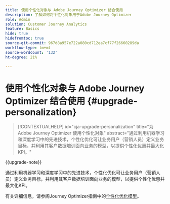 ```yaml
---
title: 使用个性化对象与 Adobe Journey Optimizer 结合使用
description: 了解如何将个性化对象用于Adobe Journey Optimizer
role: Admin
solution: Customer Journey Analytics
feature: Basics
hide: true
hidefromtoc: true
source-git-commit: 967d8a957e722a080cd712ea7cf77f26660289da
workflow-type: tm+mt
source-wordcount: '132'
ht-degree: 21%

---
```


# 使用个性化对象与 Adobe Journey Optimizer 结合使用 {#upgrade-personalization}

<!-- markdownlint-disable MD034 -->

>[!CONTEXTUALHELP]
>id="cja-upgrade-personalization"
>title="为 Adobe Journey Optimizer 使用个性化对象"
>abstract="通过利用机器学习和深度学习中的先进技术，个性化优化可让业务用户（营销人员）定义业务目标，并利用其客户数据培训面向业务的模型，以提供个性化优惠并最大化KPI。"

<!-- markdownlint-enable MD034 -->

{{upgrade-note}}

通过利用机器学习和深度学习中的先进技术，个性化优化可让业务用户（营销人员）定义业务目标，并利用其客户数据培训面向业务的模型，以提供个性化优惠并最大化KPI。

有关详细信息，请参阅Journey Optimizer指南中的[个性化优化模型](https://experienceleague.adobe.com/en/docs/journey-optimizer/using/decisioning/offer-decisioning/rankings/ai-models/personalized-optimization-model)。

<!--

The result of the personalization object ends up in a dataset. The result of experimentation. When a customer has used AA with Target, that ends up in a complete different space than when they're migrating to CJA and they're going to use CJA with Adobe Target. 

Target was the old way of setting up an A/B test or experimentation. Then ensuring the results of those tests in Target ended up in AA for reporting. Now if you're using Target, instead of saying that you want the data in Target, you can now select CJA as your reporting source for an Adobe Target activity. So if a customer is doing this in AA and they want to move to CJA, ...

If a customer has AJO, and is using Offers in AJO, then they can set up offers, and that also creates datasets in Platform... But that's not relevant with upgrade, exactly.



Questions we need to answer:

1. How do we determine the personalization criteria (Red for user A and blue for User B)

1. What do we implement on the site to determine the red / blue object?


2 ways we can do it:

Manually rendering content or Automatically rendering content. 


## Manual implementation of the Web SDK


## Mobile SDK implementation 





## Tags

-->

